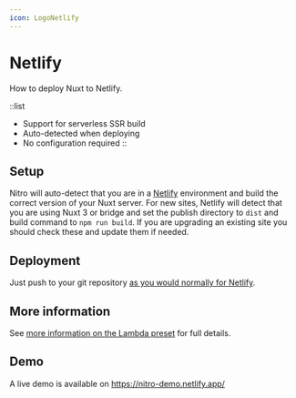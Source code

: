 ```yaml
---
icon: LogoNetlify
---
```


# Netlify

How to deploy Nuxt to Netlify.

::list
- Support for serverless SSR build
- Auto-detected when deploying
- No configuration required
::

## Setup

Nitro will auto-detect that you are in a [Netlify](https://www.netlify.com) environment and build the correct version of your Nuxt server. For new sites, Netlify will detect that you are using Nuxt 3 or bridge and set the publish directory to `dist` and build command to `npm run build`. If you are upgrading an existing site you should check these and update them if needed.

## Deployment

Just push to your git repository [as you would normally for Netlify](https://docs.netlify.com/configure-builds/get-started/).

## More information

See [more information on the Lambda preset](/docs/deployment/presets/lambda) for full details.

## Demo

A live demo is available on https://nitro-demo.netlify.app/
